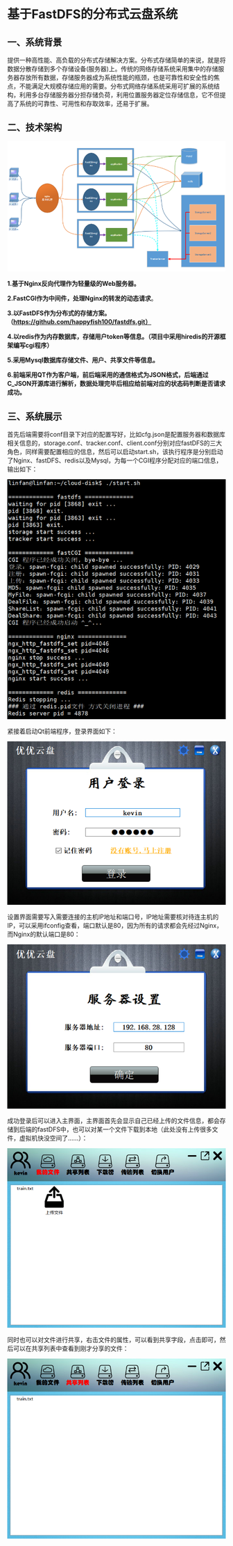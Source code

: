 # 基于FastDFS的分布式云盘系统

## 一、系统背景

提供一种高性能、高负载的分布式存储解决方案。分布式存储简单的来说，就是将数据分散存储到多个存储设备(服务器)上。传统的网络存储系统采用集中的存储服务器存放所有数据，存储服务器成为系统性能的瓶颈，也是可靠性和安全性的焦点，不能满足大规模存储应用的需要。分布式网络存储系统采用可扩展的系统结构，利用多台存储服务器分担存储负荷，利用位置服务器定位存储信息，它不但提高了系统的可靠性、可用性和存取效率，还易于扩展。

## 二、技术架构

![system](https://github.com/Linfan880/file_system/blob/master/pic/system.jpg)

**1.基于Nginx反向代理作为轻量级的Web服务器。**

**2.FastCGI作为中间件，处理Nginx的转发的动态请求**。

**3.以FastDFS作为分布式的存储方案。（https://github.com/happyfish100/fastdfs.git）**

**4.以redis作为内存数据库，存储用户token等信息。（项目中采用hiredis的开源框架编写cgi程序）**

**5.采用Mysql数据库存储文件、用户、共享文件等信息。**

**6.前端采用QT作为客户端，前后端采用的通信格式为JSON格式，后端通过C_JSON开源库进行解析，数据处理完毕后相应给前端对应的状态码判断是否请求成功。**

## 三、系统展示

首先后端需要将conf目录下对应的配置写好，比如cfg.json是配置服务器和数据库相关信息的，storage.conf、tracker.conf、client.conf分别对应fastDFS的三大角色，同样需要配置相应的信息，然后可以启动start.sh，该执行程序是分别启动了Nginx、fastDFS、redis以及Mysql，为每一个CGI程序分配对应的端口信息，输出如下：

![start_sh](https://github.com/Linfan880/file_system/blob/master/pic/start_sh.jpg)

紧接着启动Qt前端程序，登录界面如下：

![login](https://github.com/Linfan880/file_system/blob/master/pic/login.jpg)

设置界面需要写入需要连接的主机IP地址和端口号，IP地址需要核对待连主机的IP，可以采用ifconfig查看，端口默认是80，因为所有的请求都会先经过Nginx，而Nginx的默认端口是80：

![setting](https://github.com/Linfan880/file_system/blob/master/pic/setting.jpg)

成功登录后可以进入主界面，主界面首先会显示自己已经上传的文件信息，都会存储到后端的fastDFS中，也可以对某一个文件下载到本地（此处没有上传很多文件，虚拟机快没空间了……）：

![upload](https://github.com/Linfan880/file_system/blob/master/pic/upload.jpg)

同时也可以对文件进行共享，右击文件的属性，可以看到共享字段，点击即可，然后可以在共享列表中查看到刚才分享的文件：

![share](https://github.com/Linfan880/file_system/blob/master/pic/share.jpg)
